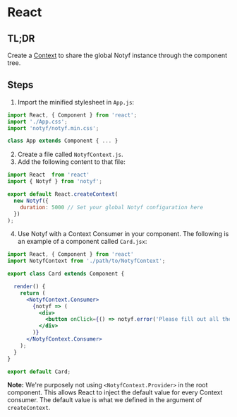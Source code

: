 # React

## TL;DR

Create a [Context](https://reactjs.org/docs/context.html) to share the global Notyf instance through the component tree. 

## Steps

1. Import the minified stylesheet in `App.js`:

```javascript
import React, { Component } from 'react';
import './App.css';
import 'notyf/notyf.min.css';

class App extends Component { ... }
```

2. Create a file called `NotyfContext.js`.
3. Add the following content to that file:

```javascript
import React  from 'react'
import { Notyf } from 'notyf';

export default React.createContext(
  new Notyf({
    duration: 5000 // Set your global Notyf configuration here
  })
);
```

4. Use Notyf with a Context Consumer in your component. The following is an example of a component called `Card.jsx`:

```jsx
import React, { Component } from 'react'
import NotyfContext from './path/to/NotyfContext';

export class Card extends Component {

  render() {
    return (
      <NotyfContext.Consumer>
        {notyf => (
          <div>
            <button onClick={() => notyf.error('Please fill out all the fields in the form')}>Send</button>
          </div>
        )}
      </NotyfContext.Consumer>
    );
  }
}

export default Card;

```

**Note:** We're purposely not using `<NotyfContext.Provider>` in the root component. This allows React to inject the default value for every Context consumer. The default value is what we defined in the argument of `createContext`.
